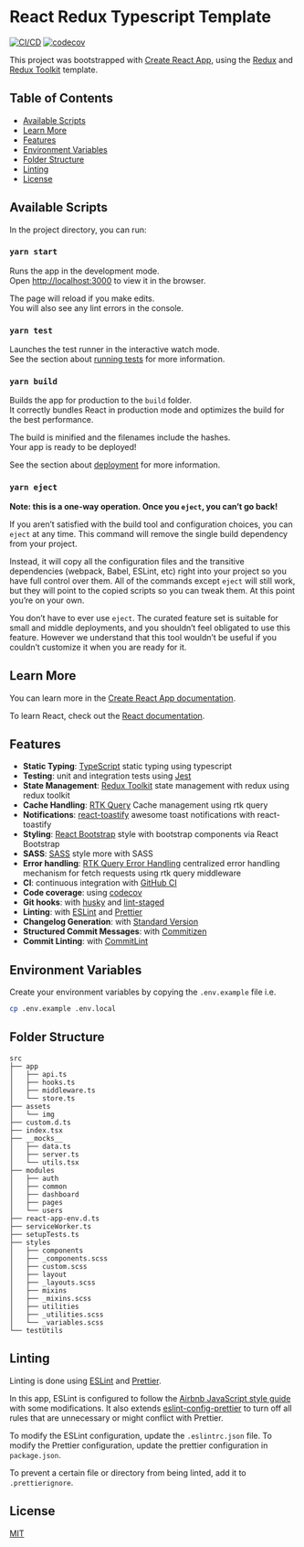 # React Redux Typescript Template

[![CI/CD](https://github.com/saisilinus/react-redux-typescript-boilerplate/actions/workflows/ci.js.yml/badge.svg)](https://github.com/saisilinus/react-redux-typescript-boilerplate/actions/workflows/ci.js.yml)
[![codecov](https://codecov.io/gh/saisilinus/react-redux-typescript-boilerplate/branch/master/graph/badge.svg?token=W45JDTDV54)](https://codecov.io/gh/saisilinus/react-redux-typescript-boilerplate)

This project was bootstrapped with [Create React App](https://github.com/facebook/create-react-app), using the [Redux](https://redux.js.org/) and [Redux Toolkit](https://redux-toolkit.js.org/) template.

## Table of Contents

- [Available Scripts](#available-scripts)
- [Learn More](#learn-more)
- [Features](#features)
- [Environment Variables](#environment-variables)
- [Folder Structure](#folder-structure)
- [Linting](#linting)
- [License](#license)

## Available Scripts

In the project directory, you can run:

### `yarn start`

Runs the app in the development mode.<br />
Open [http://localhost:3000](http://localhost:3000) to view it in the browser.

The page will reload if you make edits.<br />
You will also see any lint errors in the console.

### `yarn test`

Launches the test runner in the interactive watch mode.<br />
See the section about [running tests](https://facebook.github.io/create-react-app/docs/running-tests) for more information.

### `yarn build`

Builds the app for production to the `build` folder.<br />
It correctly bundles React in production mode and optimizes the build for the best performance.

The build is minified and the filenames include the hashes.<br />
Your app is ready to be deployed!

See the section about [deployment](https://facebook.github.io/create-react-app/docs/deployment) for more information.

### `yarn eject`

**Note: this is a one-way operation. Once you `eject`, you can’t go back!**

If you aren’t satisfied with the build tool and configuration choices, you can `eject` at any time. This command will remove the single build dependency from your project.

Instead, it will copy all the configuration files and the transitive dependencies (webpack, Babel, ESLint, etc) right into your project so you have full control over them. All of the commands except `eject` will still work, but they will point to the copied scripts so you can tweak them. At this point you’re on your own.

You don’t have to ever use `eject`. The curated feature set is suitable for small and middle deployments, and you shouldn’t feel obligated to use this feature. However we understand that this tool wouldn’t be useful if you couldn’t customize it when you are ready for it.

## Learn More

You can learn more in the [Create React App documentation](https://facebook.github.io/create-react-app/docs/getting-started).

To learn React, check out the [React documentation](https://reactjs.org/).

## Features

- **Static Typing**: [TypeScript](https://www.typescriptlang.org/) static typing using typescript
- **Testing**: unit and integration tests using [Jest](https://jestjs.io)
- **State Management**: [Redux Toolkit](https://redux-toolkit.js.org/) state management with redux using redux toolkit
- **Cache Handling**: [RTK Query](https://redux-toolkit.js.org/rtk-query/overview) Cache management using rtk query
- **Notifications**: [react-toastify](https://github.com/fkhadra/react-toastify) awesome toast notifications with react-toastify
- **Styling**: [React Bootstrap](https://react-bootstrap.github.io/) style with bootstrap components via React Bootstrap
- **SASS**: [SASS](https://sass-lang.com/) style more with SASS
- **Error handling**: [RTK Query Error Handling](https://redux-toolkit.js.org/rtk-query/usage/error-handling) centralized error handling mechanism for fetch requests using rtk query middleware
- **CI**: continuous integration with [GitHub CI](https://travis-ci.org)
- **Code coverage**: using [codecov](https://about.codecov.io/)
- **Git hooks**: with [husky](https://github.com/typicode/husky) and [lint-staged](https://github.com/okonet/lint-staged)
- **Linting**: with [ESLint](https://eslint.org) and [Prettier](https://prettier.io)
- **Changelog Generation**: with [Standard Version](https://github.com/conventional-changelog/standard-version)
- **Structured Commit Messages**: with [Commitizen](https://github.com/commitizen/cz-cli)
- **Commit Linting**: with [CommitLint](https://github.com/conventional-changelog/commitlint)

## Environment Variables
Create your environment variables by copying the `.env.example` file i.e.

```bash
cp .env.example .env.local
```

## Folder Structure

```
src
├── app
│   ├── api.ts
│   ├── hooks.ts
│   ├── middleware.ts
│   └── store.ts
├── assets
│   └── img
├── custom.d.ts
├── index.tsx
├── __mocks__
│   ├── data.ts
│   ├── server.ts
│   └── utils.tsx
├── modules
│   ├── auth
│   ├── common
│   ├── dashboard
│   ├── pages
│   └── users
├── react-app-env.d.ts
├── serviceWorker.ts
├── setupTests.ts
├── styles
│   ├── components
│   ├── _components.scss
│   ├── custom.scss
│   ├── layout
│   ├── _layouts.scss
│   ├── mixins
│   ├── _mixins.scss
│   ├── utilities
│   ├── _utilities.scss
│   └── _variables.scss
└── testUtils
```

## Linting

Linting is done using [ESLint](https://eslint.org/) and [Prettier](https://prettier.io).

In this app, ESLint is configured to follow the [Airbnb JavaScript style guide](https://github.com/airbnb/javascript/tree/master/packages/eslint-config-airbnb-base) with some modifications. It also extends [eslint-config-prettier](https://github.com/prettier/eslint-config-prettier) to turn off all rules that are unnecessary or might conflict with Prettier.

To modify the ESLint configuration, update the `.eslintrc.json` file. To modify the Prettier configuration, update the prettier configuration in `package.json`.

To prevent a certain file or directory from being linted, add it to `.prettierignore`.

## License

[MIT](LICENSE)
